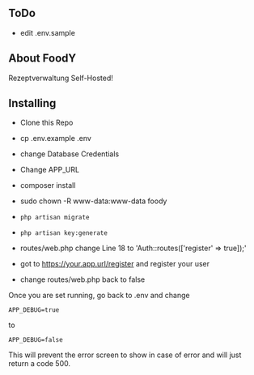 ## ToDo
- edit .env.sample

## About FoodY

Rezeptverwaltung Self-Hosted!

## Installing

- Clone this Repo
- cp .env.example .env
- change Database Credentials
- Change APP_URL
- composer install
- sudo chown -R www-data:www-data foody
- `php artisan migrate`
- `php artisan key:generate`

- routes/web.php change Line 18 to 'Auth::routes(['register' => true]);'
- got to https://your.app.url/register and register your user
- change routes/web.php back to false

Once you are set running, go back to .env and change

`APP_DEBUG=true`

to

`APP_DEBUG=false`

This will prevent the error screen to show in case of error and will just return a code 500.



